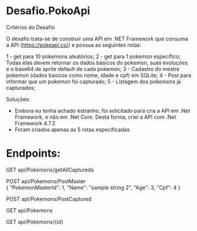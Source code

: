 # Desafio.PokoApi

Critérios do Desafio

O desafio trata-se de construir uma API em .NET Framework que consuma a API (https://pokeapi.co/) e possua as seguintes rotas:

1 - get para 10 pokemons aleatórios;
2 - get para 1 pokemon específico;
    Todas elas devem retornar os dados básicos do pokemon, suas evoluções e o base64 de sprite default de cada pokemon;
3 - Cadastro do mestre pokemon (dados basicos como nome, idade e cpf) em SQLite;
4 - Post para informar que um pokemon foi capturado;
5 - Listagem dos pokemons já capturados;

Soluções:

  - Embora eu tenha achado estranho, foi solicitado para cria a API em .Net Framework, e não em .Net Core. Desta forma, criei a API com .Net Framework 4.7.2
  - Foram criados apenas as 5 rotas especificadas
 
# Endpoints:

GET api/Pokemons/getAllCaptureds	

POST api/Pokemons/PostMaster	
                {
                  "PokemonMasterId": 1,
                  "Name": "sample string 2",
                  "Age": 3,
                  "Cpf": 4
                }

POST api/Pokemons/PostCaptured	

GET api/Pokemons	

GET api/Pokemons/{id}	
